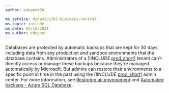 ```yaml
---
author: edupont04

ms.service: dynamics365-business-central
ms.topic: include
ms.date: 04/15/2021
ms.author: edupont
---
```

Databases are protected by automatic backups that are kept for 30 days, including data from any production and sandbox environments that the database contains. Administrators of a [!INCLUDE [prod_short](prod_short.md)] tenant can't directly access or manage these backups because they're managed automatically by Microsoft. But admins can restore their environments to a specific point in time in the past using the [!INCLUDE [prod_short](prod_short.md)] admin center. For more information, see [Restoring an environment](../administration/tenant-admin-center-backup-restore.md) and [Automated backups - Azure SQL Database](/azure/azure-sql/database/automated-backups-overview).  
